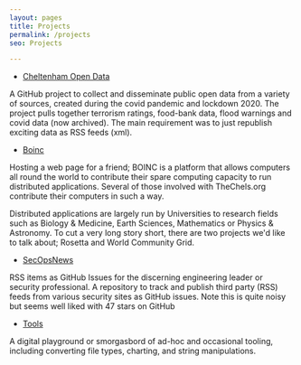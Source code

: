 ```yaml
---
layout: pages
title: Projects
permalink: /projects
seo: Projects

---
```


- [Cheltenham Open Data](https://cheltenham-open-data.github.io)

A GitHub project to collect and disseminate public open data from a variety of sources, created during the covid pandemic and lockdown 2020. The project pulls together terrorism ratings, food-bank data, flood warnings and covid data (now archived). The main requirement was to just republish exciting data as RSS feeds (xml).

- [Boinc](https://boinc.thechels.uk)

Hosting a web page for a friend; BOINC is a platform that allows computers all round the world to contribute their spare computing capacity to run distributed applications. Several of those involved with TheChels.org contribute their computers in such a way.

Distributed applications are largely run by Universities to research fields such as Biology & Medicine, Earth Sciences, Mathematics or Physics & Astronomy. To cut a very long story short, there are two projects we'd like to talk about; Rosetta and World Community Grid.

- [SecOpsNews](https://github.com/SecOpsNews/news)

RSS items as GitHub Issues for the discerning engineering leader or security professional. A repository to track and publish third party (RSS) feeds from various security sites as GitHub issues. Note this is quite noisy but seems well liked with 47 stars on GitHub


- [Tools](https://tools.thechels.uk)

A digital playground or smorgasbord of ad-hoc and occasional tooling, including converting file types, charting, and string manipulations.

